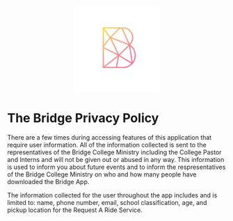 <p align = "center">
    <img src = "https://github.com/genesisapplicationstexas/Privacy-Policies/blob/main/Logos/the_bridge.PNG" 
         width = 200 height = 200 >
</p>


<h1>The Bridge Privacy Policy</h1>

There are a few times during accessing features of this application that require user information. 
All of the information collected is sent to the representatives of the Bridge College Ministry including 
the College Pastor and Interns and will not be given out or abused in any way. This information is used 
to inform you about future events and to inform the respresentatives of the Bridge College Ministry on who 
and how many people have downloaded the Bridge App.

The information collected for the user throughout the app includes and is limited to: name, phone number, 
email, school classification, age, and pickup location for the Request A Ride Service.
